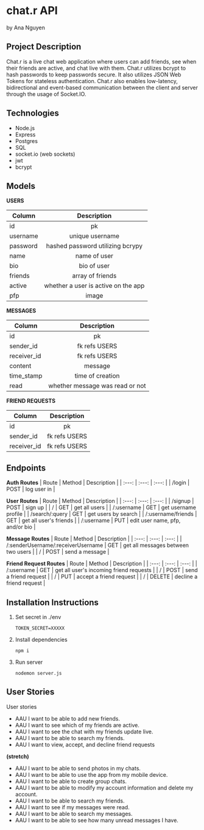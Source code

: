 # chat.r API
by Ana Nguyen

## Project Description

Chat.r is a live chat web application where users can add friends, see when their friends are active, and chat live with them. Chat.r utilizes bcrypt to hash passwords to keep passwords secure. It also utilizes JSON Web Tokens for stateless authentication. Chat.r also enables low-latency, bidirectional and event-based communication between the client and server through the usage of Socket.IO.  

## Technologies

- Node.js
- Express
- Postgres
- SQL
- socket.io (web sockets)
- jwt
- bcrypt

## Models

**USERS**

| Column | Description |
| --- | :---: |
|id|pk|
|username|unique username|
|password|hashed password utilizing bcrypy|
|name|name of user|
|bio|bio of user|
|friends| array of friends |
|active|whether a user is active on the app|
|pfp|image|

**MESSAGES**

| Column | Description |
| --- | :---: |
|id|pk|
|sender_id|fk refs USERS|
|receiver_id|fk refs USERS|
|content|message|
|time_stamp|time of creation|
|read| whether message was read or not |

**FRIEND REQUESTS**

| Column | Description |
| --- | :---: |
|id|pk|
|sender_id|fk refs USERS|
|receiver_id|fk refs USERS|

## Endpoints

**Auth Routes**
| Route | Method | Description |
| :---: | :---: | :---: |
| /login | POST | log user in |

**User Routes**
| Route | Method | Description |
| :---: | :---: | :---: |
| /signup | POST | sign up |
| / | GET | get all users |
| /:username | GET | get username profile |
| /search/:query | GET | get users by search |
| /:username/friends | GET | get all user's friends |
| /:username | PUT | edit user name, pfp, and/or bio |

**Message Routes**
| Route | Method | Description |
| :---: | :---: | :---: |
| /:senderUsername/:receiverUsername | GET | get all messages between two users |
| / | POST | send a message |

**Friend Request Routes**
| Route | Method | Description |
| :---: | :---: | :---: |
| /:username | GET | get all user's incoming friend requests |
| / | POST | send a friend request |
| / | PUT | accept a friend request |
| / | DELETE | decline a friend request |


## Installation Instructions

1. Set secret in ./env
    ```
    TOKEN_SECRET=XXXXX
    ```
2. Install dependencies
    ```
    npm i
    ```
3. Run server
    ```
    nodemon server.js
    ```

## User Stories

User stories
- AAU I want to be able to add new friends.
- AAU I want to see which of my friends are active.
- AAU I want to see the chat with my friends update live.
- AAU I want to be able to search my friends.
- AAU I want to view, accept, and decline friend requests

**(stretch)**
- AAU I want to be able to send photos in my chats.
- AAU I want to be able to use the app from my mobile device.
- AAU I want to be able to create group chats.
- AAU I want to be able to modify my account information and delete my account.
- AAU I want to be able to search my friends.
- AAU I want to see if my messages were read.
- AAU I want to be able to search my messages.
- AAU I want to be able to see how many unread messages I have.
